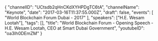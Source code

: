 {
    "channelID": "UCtsdb2qHnCKdXYHPDgTC6tA",
    "channelName": "Keynote",
    "date": "2017-03-16T11:37:55.000Z",
    "draft": false,
    "events": [
        "World Blockchain Forum Dubai - 2017"
    ],
    "speakers": ["H.E. Wesam Lootah"],
    "tags": [],
    "title": "World Blockchain Forum - Opening Speech - H.E. Wesam Lootah, CEO at Smart Dubai Government",
    "youtubeID": "oa3Ih0DEmZM"
}
